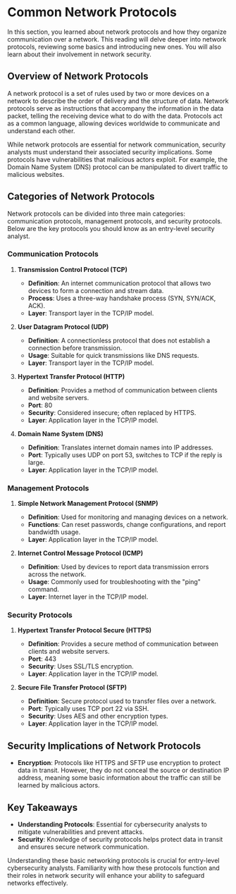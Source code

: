 # Common Network Protocols

In this section, you learned about network protocols and how they organize communication over a network. This reading will delve deeper into network protocols, reviewing some basics and introducing new ones. You will also learn about their involvement in network security.

## Overview of Network Protocols

A network protocol is a set of rules used by two or more devices on a network to describe the order of delivery and the structure of data. Network protocols serve as instructions that accompany the information in the data packet, telling the receiving device what to do with the data. Protocols act as a common language, allowing devices worldwide to communicate and understand each other.

While network protocols are essential for network communication, security analysts must understand their associated security implications. Some protocols have vulnerabilities that malicious actors exploit. For example, the Domain Name System (DNS) protocol can be manipulated to divert traffic to malicious websites.

## Categories of Network Protocols

Network protocols can be divided into three main categories: communication protocols, management protocols, and security protocols. Below are the key protocols you should know as an entry-level security analyst.

### Communication Protocols

1. **Transmission Control Protocol (TCP)**
   - **Definition**: An internet communication protocol that allows two devices to form a connection and stream data.
   - **Process**: Uses a three-way handshake process (SYN, SYN/ACK, ACK).
   - **Layer**: Transport layer in the TCP/IP model.

2. **User Datagram Protocol (UDP)**
   - **Definition**: A connectionless protocol that does not establish a connection before transmission.
   - **Usage**: Suitable for quick transmissions like DNS requests.
   - **Layer**: Transport layer in the TCP/IP model.

3. **Hypertext Transfer Protocol (HTTP)**
   - **Definition**: Provides a method of communication between clients and website servers.
   - **Port**: 80
   - **Security**: Considered insecure; often replaced by HTTPS.
   - **Layer**: Application layer in the TCP/IP model.

4. **Domain Name System (DNS)**
   - **Definition**: Translates internet domain names into IP addresses.
   - **Port**: Typically uses UDP on port 53, switches to TCP if the reply is large.
   - **Layer**: Application layer in the TCP/IP model.

### Management Protocols

1. **Simple Network Management Protocol (SNMP)**
   - **Definition**: Used for monitoring and managing devices on a network.
   - **Functions**: Can reset passwords, change configurations, and report bandwidth usage.
   - **Layer**: Application layer in the TCP/IP model.

2. **Internet Control Message Protocol (ICMP)**
   - **Definition**: Used by devices to report data transmission errors across the network.
   - **Usage**: Commonly used for troubleshooting with the "ping" command.
   - **Layer**: Internet layer in the TCP/IP model.

### Security Protocols

1. **Hypertext Transfer Protocol Secure (HTTPS)**
   - **Definition**: Provides a secure method of communication between clients and website servers.
   - **Port**: 443
   - **Security**: Uses SSL/TLS encryption.
   - **Layer**: Application layer in the TCP/IP model.

2. **Secure File Transfer Protocol (SFTP)**
   - **Definition**: Secure protocol used to transfer files over a network.
   - **Port**: Typically uses TCP port 22 via SSH.
   - **Security**: Uses AES and other encryption types.
   - **Layer**: Application layer in the TCP/IP model.

## Security Implications of Network Protocols

- **Encryption**: Protocols like HTTPS and SFTP use encryption to protect data in transit. However, they do not conceal the source or destination IP address, meaning some basic information about the traffic can still be learned by malicious actors.

## Key Takeaways

- **Understanding Protocols**: Essential for cybersecurity analysts to mitigate vulnerabilities and prevent attacks.
- **Security**: Knowledge of security protocols helps protect data in transit and ensures secure network communication.

Understanding these basic networking protocols is crucial for entry-level cybersecurity analysts. Familiarity with how these protocols function and their roles in network security will enhance your ability to safeguard networks effectively.